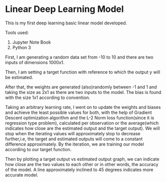 # Linear Deep Learning Model

This is my first deep learning basic linear model developed.

Tools used:
1. Jupyter Note Book
2. Python 3


First, I am generating a random data set from -10 to 10 and there are two inputs of dimensions 1000x1.

Then, I am setting a target function with reference to which the output y will be estimated.

After that, the weights are generated (also)randomly between -1 and 1 and taking the size as 2x1 as there are two inputs to the model. The bias is found with the size 1x1 according to convention.

Taking an arbitrary learning rate, I went on to update the weights and biases and achieve the least possible values for both, with the help of Gradient Descent optimization algorithm and the L-2 Norm loss function(since it is regression type problem), calculated per observation or the average(which indicates how close are the estimated output and the target output). We will stop when the iterating values will approximately stop to decrease further,i.e, the target and estimated outputs will come to a constant difference approximately. By the iteration, we are training our model according to our target function.

Then by plotting a target output vs estimated output graph, we can indicate how close are the two values to each other or in other words, the accuracy of the model. A line approximately inclined to 45 degrees indicates more accurate model.
